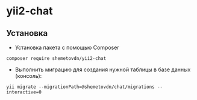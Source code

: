 yii2-chat
=================
  
Установка
------------------
* Установка пакета с помощью Composer
```
composer require shemetovdn/yii2-chat
```

* Выполнить миграцию для создания нужной таблицы в базе данных (консоль):
```
yii migrate --migrationPath=@shemetovdn/chat/migrations --interactive=0
```
 